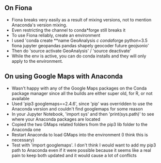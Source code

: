 ## On Fiona
* Fiona breaks very easily as a result of mixing versions, not to mention Anaconda's version mixing.
* Even restricting the channel to conda*forge still breaks it
* To use Fiona reliably, create an environment
* I used 'conda create **name GeoAnalysis *c conda*forge python=3.5 fiona jupyter geopandas pandas shapely geocoder future geojsonio'
* Then do 'source activate GeoAnalysis' / 'source deactivate'
* While the env is active, you can do conda installs and they will only apply to the environment.

## On using Google Maps with Anaconda
* Wasn't happy with any of the Google Maps packages on the Conda package manager since all the builds are either super old, for R, or not available
* Used 'pip3 googlemaps==2.4.6', since 'pip' was overridden to use the  Anaconda version and couldn't find googlemaps for some reason
* In your Jupyter Notebook, 'import sys' and then 'print(sys.path)' to see where your Anaconda packages are located
* Copied the two GMaps related folders from the pip3 lib folder to the Anaconda one
* Restart Anaconda to load GMaps into the environment (I think this is necessary)
* Test with 'import googlemaps'. I don't think I would want to add my pip3 path to Anaconda even if it were possible because it seems like a real pain to keep both updated and it would cause a lot of conflicts